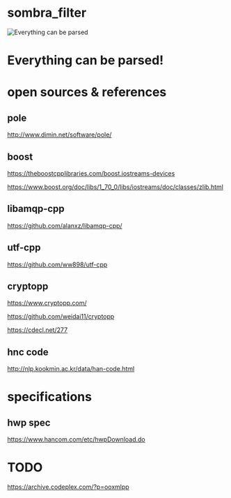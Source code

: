 # sombra_filter
![Everything can be parsed](https://vignette.wikia.nocookie.net/overwatch/images/f/fc/Sombra_portrait.png/revision/latest?cb=20170105140023
)

Everything can be parsed!
===========================

open sources & references
=========================

## pole
http://www.dimin.net/software/pole/


## boost
https://theboostcpplibraries.com/boost.iostreams-devices

https://www.boost.org/doc/libs/1_70_0/libs/iostreams/doc/classes/zlib.html


## libamqp-cpp 
https://github.com/alanxz/libamqp-cpp/

## utf-cpp
https://github.com/ww898/utf-cpp

## cryptopp
https://www.cryptopp.com/

https://github.com/weidai11/cryptopp

https://cdecl.net/277


## hnc code
http://nlp.kookmin.ac.kr/data/han-code.html


specifications
==============

## hwp spec
https://www.hancom.com/etc/hwpDownload.do


TODO
====

https://archive.codeplex.com/?p=ooxmlpp
